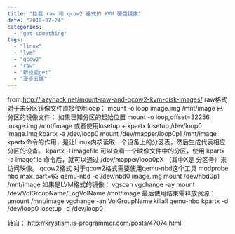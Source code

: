 ```yaml
---
title: "挂载 raw 和 qcow2 格式的 KVM 硬盘镜像"
date: "2018-07-24"
categories: 
  - "get-something"
tags: 
  - "linux"
  - "lvm"
  - "qcow2"
  - "raw"
  - "新技能get"
  - "漫步云端"
---
```


from:http://lazyhack.net/mount-raw-and-qcow2-kvm-disk-images/ raw格式 对于未分区镜像文件直接使用loop： mount -o loop image.img /mnt/image 已分区的镜像文件： 如果已知分区的起始位置 mount -o loop,offset=32256 image.img /mnt/image 或者使用losetup + kpartx losetup /dev/loop0 image.img kpartx -a /dev/loop0 mount /dev/mapper/loop0p1 /mnt/image kpartx命令的作用，是让Linux内核读取一个设备上的分区表，然后生成代表相应分区的设备。 kpartx -l imagefile 可以查看一个映像文件中的分区，使用 kpartx -a imagefile 命令后，就可以通过 /dev/mapper/loop0pX （其中X是 分区号）来访问映像。 qcow2格式 对于qcow2格式需要使用qemu-nbd这个工具 modprobe nbd max\_part=63 qemu-nbd -c /dev/nbd0 image.img mount /dev/nbd0p1 /mnt/image 如果是LVM格式的镜像： vgscan vgchange -ay mount /dev/VolGroupName/LogVolName /mnt/image 最后使用结束需释放资源： umount /mnt/image vgchange -an VolGroupName killall qemu-nbd kpartx -d /dev/loop0 losetup -d /dev/loop0

转自： http://krystism.is-programmer.com/posts/47074.html
